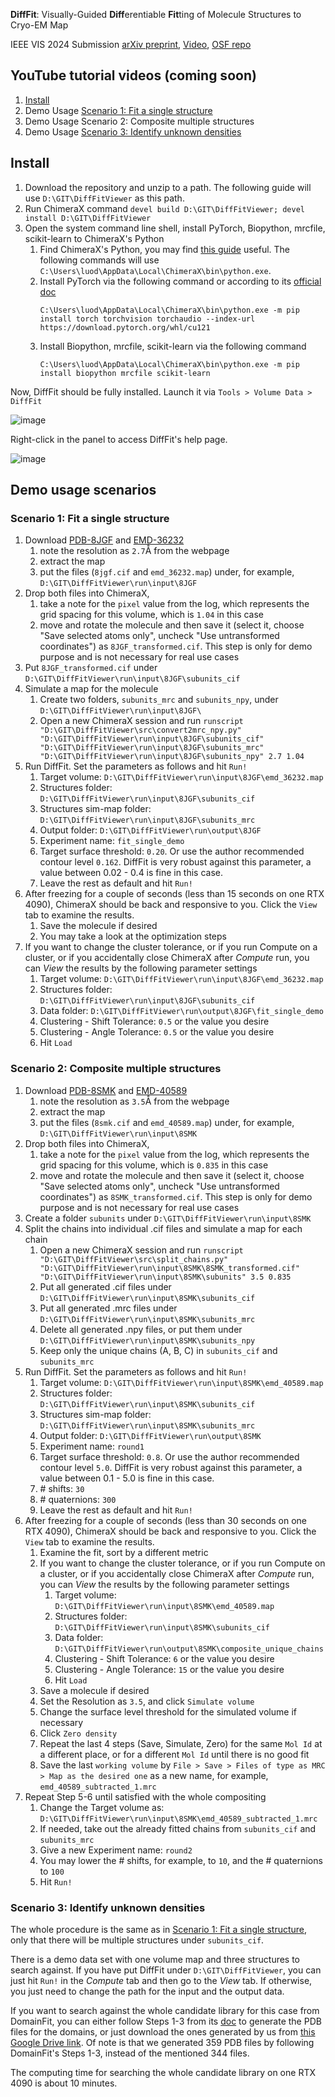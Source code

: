 **DiffFit**: Visually-Guided **Diff**erentiable **Fit**ting of Molecule Structures to Cryo-EM Map

IEEE VIS 2024 Submission [arXiv preprint](https://arxiv.org/abs/2404.02465), [Video](https://youtu.be/dWcHDWT9_mw), [OSF repo](https://osf.io/5tx4q/)


## YouTube tutorial videos (coming soon)

1. [Install](https://youtu.be/aYqNZ0SNUfk)
2. Demo Usage [Scenario 1: Fit a single structure](https://youtu.be/dHquT2Lsh54)
3. Demo Usage Scenario 2: Composite multiple structures
4. Demo Usage [Scenario 3: Identify unknown densities](https://youtu.be/4fV-qHO9spw)


## Install 

1. Download the repository and unzip to a path. The following guide will use `D:\GIT\DiffFitViewer` as this path. 
2. Run ChimeraX command `devel build D:\GIT\DiffFitViewer; devel install D:\GIT\DiffFitViewer`
3. Open the system command line shell, install PyTorch, Biopython, mrcfile, scikit-learn to ChimeraX's Python
    1. Find ChimeraX's Python, you may find [this guide](https://www.cgl.ucsf.edu/chimerax/docs/devel/ides_debugging_profiling.html) useful. The following commands will use `C:\Users\luod\AppData\Local\ChimeraX\bin\python.exe`.
    2. Install PyTorch via the following command or according to its [official doc](https://pytorch.org/get-started/locally/)
       ```
       C:\Users\luod\AppData\Local\ChimeraX\bin\python.exe -m pip install torch torchvision torchaudio --index-url https://download.pytorch.org/whl/cu121
       ```
    3. Install Biopython, mrcfile, scikit-learn via the following command
       ```
       C:\Users\luod\AppData\Local\ChimeraX\bin\python.exe -m pip install biopython mrcfile scikit-learn
       ```

Now, DiffFit should be fully installed. Launch it via `Tools > Volume Data > DiffFit`

![image](https://github.com/nanovis/DiffFitViewer/assets/8460424/7c44d942-6c03-40bd-9791-5383214bafc1)

Right-click in the panel to access DiffFit's help page. 

![image](https://github.com/nanovis/DiffFitViewer/assets/8460424/d94283cd-4b4c-4d69-aa20-68e78f81e75f)

## Demo usage scenarios

### Scenario 1: Fit a single structure

1. Download [PDB-8JGF](https://www.rcsb.org/structure/8JGF) and [EMD-36232](https://www.ebi.ac.uk/emdb/EMD-36232) 
   1. note the resolution as `2.7`Å from the webpage
   2. extract the map
   3. put the files (`8jgf.cif` and `emd_36232.map`) under, for example, `D:\GIT\DiffFitViewer\run\input\8JGF` 
2. Drop both files into ChimeraX, 
   1. take a note for the `pixel` value from the log, which represents the grid spacing for this volume, which is `1.04` in this case
   2. move and rotate the molecule and then save it (select it, choose "Save selected atoms only", uncheck "Use untransformed coordinates") as `8JGF_transformed.cif`. This step is only for demo purpose and is not necessary for real use cases
3. Put `8JGF_transformed.cif` under `D:\GIT\DiffFitViewer\run\input\8JGF\subunits_cif`
4. Simulate a map for the molecule
   1. Create two folders, `subunits_mrc` and `subunits_npy`, under `D:\GIT\DiffFitViewer\run\input\8JGF\`
   2. Open a new ChimeraX session and run `runscript "D:\GIT\DiffFitViewer\src\convert2mrc_npy.py" "D:\GIT\DiffFitViewer\run\input\8JGF\subunits_cif" "D:\GIT\DiffFitViewer\run\input\8JGF\subunits_mrc" "D:\GIT\DiffFitViewer\run\input\8JGF\subunits_npy" 2.7 1.04`
5. Run DiffFit. Set the parameters as follows and hit `Run!`
   1. Target volume: `D:\GIT\DiffFitViewer\run\input\8JGF\emd_36232.map`
   2. Structures folder: `D:\GIT\DiffFitViewer\run\input\8JGF\subunits_cif`
   3. Structures sim-map folder: `D:\GIT\DiffFitViewer\run\input\8JGF\subunits_mrc`
   4. Output folder: `D:\GIT\DiffFitViewer\run\output\8JGF`
   5. Experiment name: `fit_single_demo`
   6. Target surface threshold: `0.20`. Or use the author recommended contour level `0.162`. DiffFit is very robust against this parameter, a value between 0.02 - 0.4 is fine in this case.
   7. Leave the rest as default and hit `Run!`
6. After freezing for a couple of seconds (less than 15 seconds on one RTX 4090), ChimeraX should be back and responsive to you. Click the `View` tab to examine the results.
   1. Save the molecule if desired
   2. You may take a look at the optimization steps
7. If you want to change the cluster tolerance, or if you run Compute on a cluster, or if you accidentally close ChimeraX after _Compute_ run, you can _View_ the results by the following parameter settings
   1. Target volume: `D:\GIT\DiffFitViewer\run\input\8JGF\emd_36232.map`
   2. Structures folder: `D:\GIT\DiffFitViewer\run\input\8JGF\subunits_cif`
   3. Data folder: `D:\GIT\DiffFitViewer\run\output\8JGF\fit_single_demo`
   4. Clustering - Shift Tolerance: `0.5` or the value you desire
   5. Clustering - Angle Tolerance: `0.5` or the value you desire
   6. Hit `Load`


### Scenario 2: Composite multiple structures

1. Download [PDB-8SMK](https://www.rcsb.org/structure/8SMK) and [EMD-40589](https://www.ebi.ac.uk/emdb/EMD-40589) 
   1. note the resolution as `3.5`Å from the webpage
   2. extract the map
   3. put the files (`8smk.cif` and `emd_40589.map`) under, for example, `D:\GIT\DiffFitViewer\run\input\8SMK` 
2. Drop both files into ChimeraX, 
   1. take a note for the `pixel` value from the log, which represents the grid spacing for this volume, which is `0.835` in this case
   2. move and rotate the molecule and then save it (select it, choose "Save selected atoms only", uncheck "Use untransformed coordinates") as `8SMK_transformed.cif`. This step is only for demo purpose and is not necessary for real use cases
3. Create a folder `subunits` under `D:\GIT\DiffFitViewer\run\input\8SMK`
4. Split the chains into individual .cif files and simulate a map for each chain
   1. Open a new ChimeraX session and run `runscript "D:\GIT\DiffFitViewer\src\split_chains.py" "D:\GIT\DiffFitViewer\run\input\8SMK\8SMK_transformed.cif" "D:\GIT\DiffFitViewer\run\input\8SMK\subunits" 3.5 0.835`
   2. Put all generated .cif files under `D:\GIT\DiffFitViewer\run\input\8SMK\subunits_cif`
   3. Put all generated .mrc files under `D:\GIT\DiffFitViewer\run\input\8SMK\subunits_mrc`
   4. Delete all generated .npy files, or put them under `D:\GIT\DiffFitViewer\run\input\8SMK\subunits_npy`
   5. Keep only the unique chains (A, B, C) in `subunits_cif` and `subunits_mrc`
5. Run DiffFit. Set the parameters as follows and hit `Run!`
   1. Target volume: `D:\GIT\DiffFitViewer\run\input\8SMK\emd_40589.map`
   2. Structures folder: `D:\GIT\DiffFitViewer\run\input\8SMK\subunits_cif`
   3. Structures sim-map folder: `D:\GIT\DiffFitViewer\run\input\8SMK\subunits_mrc`
   4. Output folder: `D:\GIT\DiffFitViewer\run\output\8SMK`
   5. Experiment name: `round1`
   6. Target surface threshold: `0.8`. Or use the author recommended contour level `5.0`. DiffFit is very robust against this parameter, a value between 0.1 - 5.0 is fine in this case.
   7. \# shifts: `30`
   8. \# quaternions: `300`
   9. Leave the rest as default and hit `Run!`
6. After freezing for a couple of seconds (less than 30 seconds on one RTX 4090), ChimeraX should be back and responsive to you. Click the `View` tab to examine the results.
   1. Examine the fit, sort by a different metric
   2. If you want to change the cluster tolerance, or if you run Compute on a cluster, or if you accidentally close ChimeraX after _Compute_ run, you can _View_ the results by the following parameter settings
      1. Target volume: `D:\GIT\DiffFitViewer\run\input\8SMK\emd_40589.map`
      2. Structures folder: `D:\GIT\DiffFitViewer\run\input\8SMK\subunits_cif`
      3. Data folder: `D:\GIT\DiffFitViewer\run\output\8SMK\composite_unique_chains`
      4. Clustering - Shift Tolerance: `6` or the value you desire
      5. Clustering - Angle Tolerance: `15` or the value you desire
      6. Hit `Load`
   3. Save a molecule if desired
   4. Set the Resolution as `3.5`, and click `Simulate volume`
   5. Change the surface level threshold for the simulated volume if necessary
   6. Click `Zero density`
   7. Repeat the last 4 steps (Save, Simulate, Zero) for the same `Mol Id` at a different place, or for a different `Mol Id` until there is no good fit
   8. Save the last `working volume` by `File > Save > Files of type as MRC > Map as the desired one` as a new name, for example, `emd_40589_subtracted_1.mrc`  
7. Repeat Step 5-6 until satisfied with the whole compositing
   1. Change the Target volume as: `D:\GIT\DiffFitViewer\run\input\8SMK\emd_40589_subtracted_1.mrc`
   2. If needed, take out the already fitted chains from `subunits_cif` and `subunits_mrc`
   3. Give a new Experiment name: `round2`
   4. You may lower the \# shifts, for example, to `10`, and the \# quaternions to `100`
   5. Hit `Run!`
   

### Scenario 3: Identify unknown densities

The whole procedure is the same as in [Scenario 1: Fit a single structure](https://github.com/nanovis/DiffFitViewer?tab=readme-ov-file#scenario-1-fit-a-single-structure), 
only that there will be multiple structures under `subunits_cif`. 

There is a demo data set with one volume map and three structures to search against.
If you have put DiffFit under `D:\GIT\DiffFitViewer`, 
you can just hit `Run!` in the _Compute_ tab and then go to the _View_ tab. 
If otherwise, you just need to change the path for the input and the output data.

If you want to search against the whole candidate library for this case from DomainFit, 
you can either follow Steps 1-3 from its [doc](https://github.com/builab/DomainFit/blob/main/example/example.md)
to generate the PDB files for the domains, or just download the ones generated by us from 
[this Google Drive link](https://drive.google.com/file/d/1YT8puA1KBjnT9gWyt64-FWSy64wVaou0/view?usp=sharing). Of note is that we generated 359 PDB files by following DomainFit's Steps 1-3, 
instead of the mentioned 344 files. 

The computing time for searching the whole candidate library on one RTX 4090 is about 10 minutes. 
